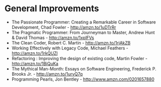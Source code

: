 General Improvements
====================

- The Passionate Programmer: Creating a Remarkable Career in Software Development, Chad Fowler - http://amzn.to/1uDTrRr
- The Pragmatic Programmer: From Journeyman to Master, Andrew Hunt & David Thomas - http://amzn.to/1xplFVs
- The Clean Coder, Robert C. Martin - http://amzn.to/1rjAkZB
- Working Effectively with Legacy Code, Michael Feathers - http://amzn.to/1rkQUZl
- Refactoring : Improving the design of existing code, Martin Fowler - http://amzn.to/1BiQuKa
- The Mythical Man-Month: Essays on Software Engineering, Frederick P. Brooks Jr. - http://amzn.to/1urvQ7q
- Programming Pearls, Jon Bentley - http://www.amzn.com/0201657880 
